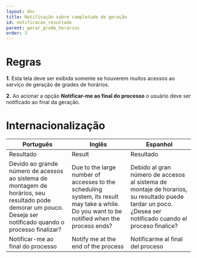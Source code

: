 ```yaml
---
layout: doc
title: Notificação sobre completude de geração
id: notificacao_resultado
parent: gerar_grade_horarios
order: 3
---
```


# Regras

**1.** Esta tela deve ser exibida somente se houverem muitos acessos ao serviço de geração de grades de horários.

**2.** Ao acionar a opção **Notificar-me ao final do processo** o usuário deve ser notificado ao final da geração.

# Internacionalização

| Português | Inglês | Espanhol  |
| --------- | ------ | --------- |
| Resultado | Result | Resultado | 
| Devido ao grande número de acessos ao sistema de montagem de horários, seu resultado pode demorar um pouco. Deseja ser notificado quando o processo finalizar? | Due to the large number of accesses to the scheduling system, its result may take a while. Do you want to be notified when the process ends? | Debido al gran número de accesos al sistema de montaje de horarios, su resultado puede tardar un poco. ¿Desea ser notificado cuando el proceso finalice? |
| Notificar-me ao final do processo | Notify me at the end of the process | Notificarme al final del proceso |
